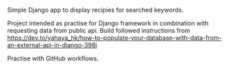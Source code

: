 Simple Django app to display recipies for searched keywords.

Project intended as practise for Django framework in combination with requesting data from public api. Build followed instructions from https://dev.to/yahaya_hk/how-to-populate-your-database-with-data-from-an-external-api-in-django-398i

Practise with GitHub workflows.
